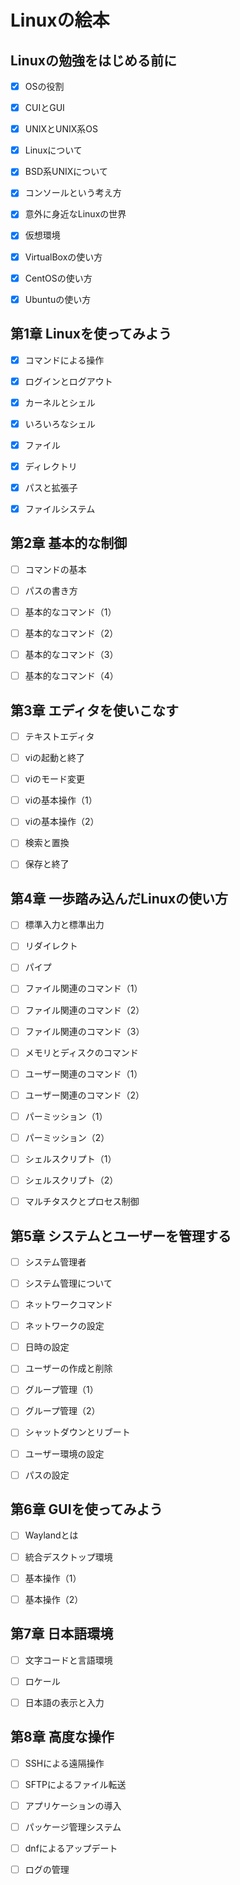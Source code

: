 # Linuxの絵本

## Linuxの勉強をはじめる前に

- [x] OSの役割

- [x] CUIとGUI

- [x] UNIXとUNIX系OS

- [x] Linuxについて

- [x] BSD系UNIXについて

- [x] コンソールという考え方

- [x] 意外に身近なLinuxの世界

- [x] 仮想環境

- [x] VirtualBoxの使い方

- [x] CentOSの使い方

- [x] Ubuntuの使い方

## 第1章 Linuxを使ってみよう

- [x] コマンドによる操作

- [x] ログインとログアウト

- [x] カーネルとシェル

- [x] いろいろなシェル

- [x] ファイル

- [x] ディレクトリ

- [x] パスと拡張子

- [x] ファイルシステム

## 第2章 基本的な制御

- [ ] コマンドの基本

- [ ] パスの書き方

- [ ] 基本的なコマンド（1）

- [ ] 基本的なコマンド（2）

- [ ] 基本的なコマンド（3）

- [ ] 基本的なコマンド（4）

## 第3章 エディタを使いこなす

- [ ] テキストエディタ

- [ ] viの起動と終了

- [ ] viのモード変更

- [ ] viの基本操作（1）

- [ ] viの基本操作（2）

- [ ] 検索と置換

- [ ] 保存と終了

## 第4章 一歩踏み込んだLinuxの使い方

- [ ] 標準入力と標準出力

- [ ] リダイレクト

- [ ] パイプ

- [ ] ファイル関連のコマンド（1）

- [ ] ファイル関連のコマンド（2）

- [ ] ファイル関連のコマンド（3）

- [ ] メモリとディスクのコマンド

- [ ] ユーザー関連のコマンド（1）

- [ ] ユーザー関連のコマンド（2）

- [ ] パーミッション（1）

- [ ] パーミッション（2）

- [ ] シェルスクリプト（1）

- [ ] シェルスクリプト（2）

- [ ] マルチタスクとプロセス制御

## 第5章 システムとユーザーを管理する

- [ ] システム管理者

- [ ] システム管理について

- [ ] ネットワークコマンド

- [ ] ネットワークの設定

- [ ] 日時の設定

- [ ] ユーザーの作成と削除

- [ ] グループ管理（1）

- [ ] グループ管理（2）

- [ ] シャットダウンとリブート

- [ ] ユーザー環境の設定

- [ ] パスの設定

## 第6章 GUIを使ってみよう

- [ ] Waylandとは

- [ ] 統合デスクトップ環境

- [ ] 基本操作（1）

- [ ] 基本操作（2）

## 第7章 日本語環境

- [ ] 文字コードと言語環境

- [ ] ロケール

- [ ] 日本語の表示と入力

## 第8章 高度な操作

- [ ] SSHによる遠隔操作

- [ ] SFTPによるファイル転送

- [ ] アプリケーションの導入

- [ ] パッケージ管理システム

- [ ] dnfによるアップデート

- [ ] ログの管理
